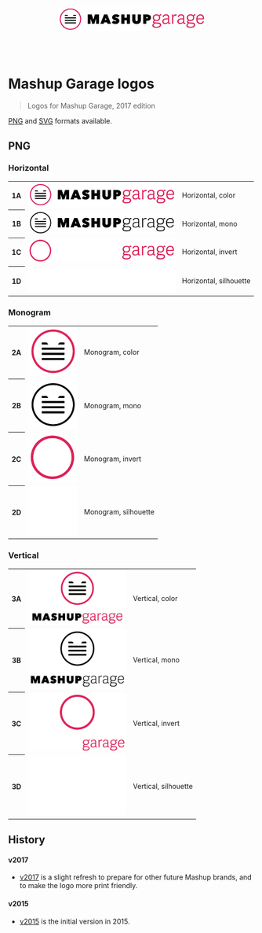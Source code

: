 <br><br>

<p align='center'><img src='dist/png/MG_1A - Horiz, color.png' width=300></p>

<br><br>

Mashup Garage logos
===================

> Logos for Mashup Garage, 2017 edition

[PNG](dist/png/) and [SVG](dist/svg/) formats available.

## PNG

### Horizontal

<table>

<tr>
<th>1A</th>
<td><img src='dist/png/MG_1A - Horiz, color.png' width='300'></td>
<td>Horizontal, color</td>
</tr>

<tr></tr>

<tr>
<th>1B</th>
<td><img src='dist/png/MG_1B - Horiz, mono.png' width='300'></td>
<td>Horizontal, mono</td>
</tr>

<tr>
<th>1C</th>
<td><img src='dist/png/MG_1C - Horiz, invert.png' width='300'></td>
<td>Horizontal, invert</td>
</tr>


<tr></tr>

<tr>
<th>1D</th>
<td><img src='dist/png/MG_1D - Horiz, silhouette.png' width='300'></td>
<td>Horizontal, silhouette</td>
</tr>

</table>


### Monogram

<table>

<tr>
<th>2A</th>
<td><img src='dist/png/MG_2A - Monogram, color.png' width='100'></td>
<td>Monogram, color</td>
</tr>

<tr></tr>

<tr>
<th>2B</th>
<td><img src='dist/png/MG_2B - Monogram, mono.png' width='100'></td>
<td>Monogram, mono</td>
</tr>

<tr>
<th>2C</th>
<td><img src='dist/png/MG_2C - Monogram, invert.png' width='100'></td>
<td>Monogram, invert</td>
</tr>


<tr></tr>

<tr>
<th>2D</th>
<td><img src='dist/png/MG_2D - Monogram, silhouette.png' width='100'></td>
<td>Monogram, silhouette</td>
</tr>

</table>

### Vertical

<table>

<tr>
<th>3A</th>
<td><img src='dist/png/MG_3A - Vertical, color.png' width='200'></td>
<td>Vertical, color</td>
</tr>

<tr></tr>

<tr>
<th>3B</th>
<td><img src='dist/png/MG_3B - Vertical, mono.png' width='200'></td>
<td>Vertical, mono</td>
</tr>

<tr>
<th>3C</th>
<td><img src='dist/png/MG_3C - Vertical, invert.png' width='200'></td>
<td>Vertical, invert</td>
</tr>


<tr></tr>

<tr>
<th>3D</th>
<td><img src='dist/png/MG_3D - Vertical, silhouette.png' width='200'></td>
<td>Vertical, silhouette</td>
</tr>

</table>

## History

#### v2017

- [v2017](https://github.com/mashupgarage/logo/tree/v2017) is a slight refresh to prepare for other future Mashup brands, and to make the logo more print friendly.

#### v2015

- [v2015](https://github.com/mashupgarage/logo/tree/v2015) is the initial version in 2015.
